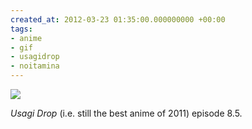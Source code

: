 ```yaml
---
created_at: 2012-03-23 01:35:00.000000000 +00:00
tags:
- anime
- gif
- usagidrop
- noitamina
---
```


![](/blog/media/tumblr_m1bdra05AS1qim2zwo1_500.gif)

<cite>Usagi Drop</cite> (i.e. still the best anime of 2011) episode 8.5.
